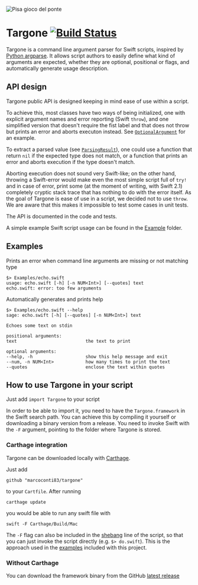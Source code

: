 ![Pisa gioco del ponte](https://upload.wikimedia.org/wikipedia/commons/thumb/d/d5/Pisa_GiocoPonte_29061935.jpg/800px-Pisa_GiocoPonte_29061935.jpg)
# Targone [![Build Status](https://travis-ci.org/marcoconti83/targone.svg?branch=master)](https://travis-ci.org/marcoconti83/targone)

Targone is a command line argument parser for Swift scripts, inspired by [Python argparse](https://docs.python.org/2/library/argparse.html). It allows script authors to easily define what kind of arguments are expected, whether they are optional, positional or flags, and automatically generate usage description.

## API design

Targone public API is designed keeping in mind ease of use within a script. 

To achieve this, most classes have two ways of being initialized, one with explicit argument names and error reporting (Swift `throw`), and one simplified version that doesn't require the fist label and that does not throw but prints an error and aborts executon instead. See [`OptionalArgument`](https://github.com/marcoconti83/targone/blob/28cf21701b7c92cc744e0e1fd885bfcefa6d9b32/Sources/CommandLineArgument.swift) for an example.

To extract a parsed value (see [`ParsingResult`](https://github.com/marcoconti83/targone/blob/48c4179fc6c9b7ab6510a98971f890b83903219c/Sources/ParsingResult.swift)), one could use a function that return `nil` if the expected type does not match, or a function that prints an error and aborts execution if the type doesn't match.

Aborting execution does not sound very Swift-like; on the other hand, throwing a Swift-error would make even the most simple script full of `try!` and in case of error, print some (at the moment of writing, with Swift 2.1) completely cryptic stack trace that has nothing to do with the error itself. As the goal of Targone is ease of use in a script, we decided not to use `throw`. We are aware that this makes it impossible to test some cases in unit tests.

The API is documented in the code and tests.

A simple example Swift script usage can be found in the [Example](https://github.com/marcoconti83/targone/tree/master/Examples) folder.

## Examples

Prints an error when command line arguments are missing or not matching type
```
$> Examples/echo.swift
usage: echo.swift [-h] [-n NUM<Int>] [--quotes] text
echo.swift: error: too few arguments
```

Automatically generates and prints help
```
$> Examples/echo.swift --help
sage: echo.swift [-h] [--quotes] [-n NUM<Int>] text

Echoes some text on stdin

positional arguments:
text                          the text to print

optional arguments:
--help, -h                    show this help message and exit
--num, -n NUM<Int>            how many times to print the text
--quotes                      enclose the text within quotes
```

## How to use Targone in your script

Just add ```import Targone``` to your script

In order to be able to import it, you need to have the `Targone.framework` in the Swift search path. You can achieve this by compiling it yourself or downloading a binary version from a release. You need to invoke Swift with the `-F` argument, pointing to the folder where Targone is stored.

### Carthage integration
Targone can be downloaded locally with [Carthage](https://github.com/Carthage/Carthage). 

Just add 

```github "marcoconti83/targone"```

to your `Cartfile`. After running

```carthage update```

you would be able to run any swift file with

```swift -F Carthage/Build/Mac```

The `-F` flag can also be included in the [shebang](https://en.wikipedia.org/wiki/Shebang_%28Unix%29) line of the script, so that you can just invoke the script directly (e.g. ```$> do.swift```). This is the approach used in the [examples](https://github.com/marcoconti83/targone/tree/master/Examples) included with this project.

### Without Carthage
You can download the framework binary from the GitHub [latest release](https://github.com/marcoconti83/targone/releases/latest)
